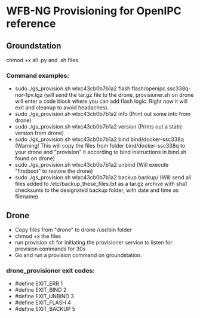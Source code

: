 # WFB-NG Provisioning for OpenIPC reference

## Groundstation
chmod +x all .py and .sh files.
### Command examples:
- sudo ./gs_provision.sh wlxc43cb0b7b1a2 flash flash/openipc.ssc338q-nor-fpv.tgz (will send the tar.gz file to the drone, provisioner.sh on drone will enter a code block where you can add flash logic. Right now it will exit and cleanup to avoid headaches).
- sudo ./gs_provision.sh wlxc43cb0b7b1a2 info (Print out some info from drone)
- sudo ./gs_provision.sh wlxc43cb0b7b1a2 version (Prints out a static version from drone)
- sudo ./gs_provision.sh wlxc43cb0b7b1a2 bind bind/docker-ssc338q (Warning! This will copy the files from folder bind/docker-ssc338q to your drone and "provision" it according to bind instructions in bind.sh found on drone)
- sudo ./gs_provision.sh wlxc43cb0b7b1a2 unbind (Will execute "firstboot" to restore the drone)
- sudo ./gs_provision.sh wlxc43cb0b7b1a2 backup backup/ (Will send all files added to /etc/backup_these_files.txt as a tar.gz archive with sha1 checksums to the designated backup folder, with date and time as filename)

## Drone
- Copy files from "drone" to drone /usr/bin folder
- chmod +x the files
- run provision.sh for initiating the provisioner service to listen for provision commands for 30s
- Go and run a provision command on groundstation.
### drone_provisioner exit codes:
- #define EXIT_ERR    1
- #define EXIT_BIND   2
- #define EXIT_UNBIND 3
- #define EXIT_FLASH  4
- #define EXIT_BACKUP 5
